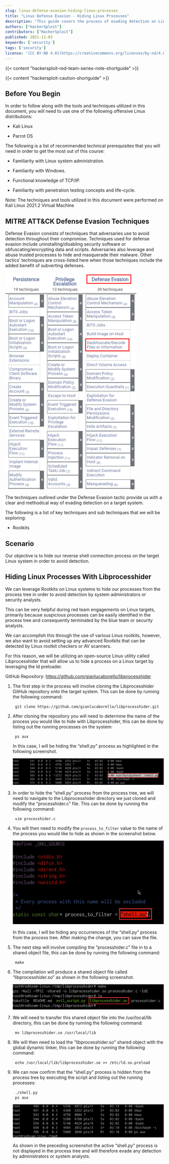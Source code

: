 ```yaml
---
slug: linux-defense-evasion-hiding-linux-processes
title: "Linux Defense Evasion - Hiding Linux Processes"
description: 'This guide covers the process of evading detection on Linux systems by hiding processes.'
authors: ["HackerSploit"]
contributors: ["HackerSploit"]
published: 2021-11-03
keywords: ['security']
tags: ['security']
license: '[CC BY-ND 4.0](https://creativecommons.org/licenses/by-nd/4.0)'
---
```


{{< content "hackersploit-red-team-series-note-shortguide" >}}

{{< content "hackersploit-caution-shortguide" >}}

## Before You Begin

In order to follow along with the tools and techniques utilized in this document, you will need to use one of the following offensive Linux distributions:

- Kali Linux

- Parrot OS

The following is a list of recommended technical prerequisites that you will need in order to get the most out of this course:

- Familiarity with Linux system administration.

- Familiarity with Windows.

- Functional knowledge of TCP/IP.

- Familiarity with penetration testing concepts and life-cycle.

Note: The techniques and tools utilized in this document were performed on Kali Linux 2021.2 Virtual Machine

## MITRE ATT&CK Defense Evasion Techniques

Defense Evasion consists of techniques that adversaries use to avoid detection throughout their compromise. Techniques used for defense evasion include uninstalling/disabling security software or obfuscating/encrypting data and scripts. Adversaries also leverage and abuse trusted processes to hide and masquerade their malware. Other tactics’ techniques are cross-listed here when those techniques include the added benefit of subverting defenses.

![MITRE ATT&CK defense evasion techniques](mitre-attack-defense-evasion-techniques.png "MITRE ATT&CK defense evasion techniques")

The techniques outlined under the Defense Evasion tactic provide us with a clear and methodical way of evading detection on a target system.

The following is a list of key techniques and sub techniques that we will be exploring:

- Rootkits

## Scenario

Our objective is to hide our reverse shell connection process on the target Linux system in order to avoid detection.

## Hiding Linux Processes With Libprocesshider

We can leverage Rootkits on Linux systems to hide our processes from the process tree in order to avoid detection by system administrators or security analysts.

This can be very helpful during red team engagements on Linux targets, primarily because suspicious processes can be easily identified in the process tree and consequently terminated by the blue team or security analysts.

We can accomplish this through the use of various Linux rootkits, however, we also want to avoid setting up any advanced Rootkits that can be detected by Linux rootkit checkers or AV scanners.

For this reason, we will be utilizing an open-source Linux utility called Libprocesshider that will allow us to hide a process on a Linux target by leveraging the ld preloader.

GitHub Repository: https://github.com/gianlucaborello/libprocesshider

1. The first step in the process will involve cloning the Libprocesshider GitHub repository onto the target system. This can be done by running the following command:

        git clone https://github.com/gianlucaborello/libprocesshider.git

1. After cloning the repository you will need to determine the name of the process you would like to hide with Libprocesshider, this can be done by listing out the running processes on the system:

        ps aux

    In this case, I will be hiding the “shell.py” process as highlighted in the following screenshot.

    ![ps aux output with shell.py visible](ps-aux-output-with-shell-py-visible.png "ps aux output with shell.py visible")

1. In order to hide the “shell.py” process from the process tree, we will need to navigate to the Libprocesshider directory we just cloned and modify the “processhider.c” file. This can be done by running the following command:

        vim processhider.c

1. You will then need to modify the `process_to_filter` value to the name of the process you would like to hide as shown in the screenshot below.

    ![processhider.c file contents](processhider-c-file-contents-with-process-to-filter-variable-shown.png)

    In this case, I will be hiding any occurrences of the “shell.py” process from the process tree. After making the change, you can save the file.

1. The next step will involve compiling the “processhider.c” file in to a shared object file, this can be done by running the following command:

        make

1. The compilation will produce a shared object file called “libprocesshider.so” as shown in the following screenshot.

    ![make command output](make-command-output.png "make command output")

1. We will need to transfer this shared object file into the /usr/local/lib directory, this can be done by running the following command:

        mv libprocesshider.so /usr/local/lib

1. We will then need to load the “libprocesshider.so” shared object with the global dynamic linker, this can be done by running the following command:

        echo /usr/local/lib/libprocesshider.so >> /etc/ld.so.preload

1. We can now confirm that the “shell.py” process is hidden from the process tree by executing the script and listing out the running processes:

        ./shell.py
        ps aux

    ![ps aux output with shell.py hidden](ps-aux-output-with-shell-py-hidden.png "ps aux output with shell.py hidden")

    As shown in the preceding screenshot the active “shell.py” process is not displayed in the process tree and will therefore evade any detection by administrators or system analysts.
